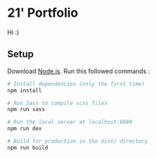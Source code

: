 # 21' Portfolio

Hi :)

## Setup

Download [Node.js](https://nodejs.org/en/download/).
Run this followed commands :

``` bash
# Install dependencies (only the first time)
npm install

# Run Sass to compile scss files
npm run sass

# Run the local server at localhost:8080
npm run dev

# Build for production in the dist/ directory
npm run build
```
